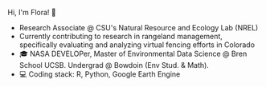 Hi, I'm Flora! 🌿
- Research Associate @ CSU's Natural Resource and Ecology Lab (NREL)
- Currently contributing to research in rangeland management, specifically evaluating and analyzing virtual fencing efforts in Colorado 
- 🎓 NASA DEVELOPer, Master of Environmental Data Science @ Bren School UCSB. Undergrad @ Bowdoin (Env Stud. & Math). 
- 💻 Coding stack:  R, Python, Google Earth Engine
